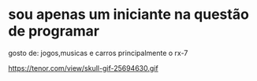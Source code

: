 # sou apenas um iniciante na questão de programar
gosto de: jogos,musicas e carros principalmente o rx-7


https://tenor.com/view/skull-gif-25694630.gif



